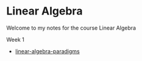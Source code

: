 # Linear Algebra

Welcome to my notes for the course Linear Algebra

Week 1

- [linear-algebra-paradigms](linear-algebra-paradigms)
